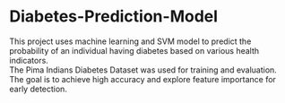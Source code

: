 # Diabetes-Prediction-Model
This project uses machine learning and SVM model to predict the probability of an individual having diabetes based on various health indicators.  
The Pima Indians Diabetes Dataset was used for training and evaluation.  
The goal is to achieve high accuracy and explore feature importance for early detection.  
